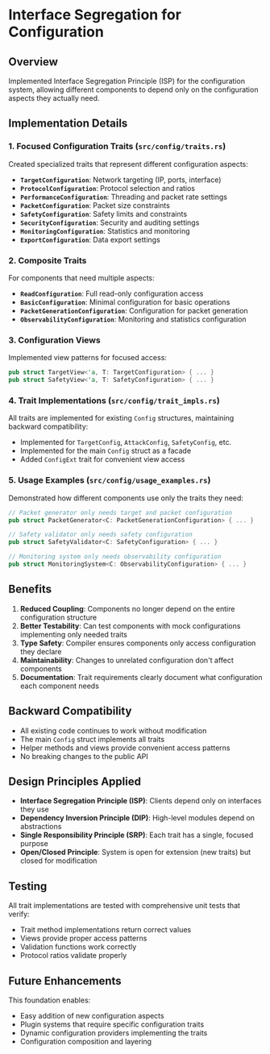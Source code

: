# Interface Segregation for Configuration

## Overview

Implemented Interface Segregation Principle (ISP) for the configuration system, allowing different components to depend only on the configuration aspects they actually need.

## Implementation Details

### 1. Focused Configuration Traits (`src/config/traits.rs`)

Created specialized traits that represent different configuration aspects:

- **`TargetConfiguration`**: Network targeting (IP, ports, interface)
- **`ProtocolConfiguration`**: Protocol selection and ratios
- **`PerformanceConfiguration`**: Threading and packet rate settings
- **`PacketConfiguration`**: Packet size constraints
- **`SafetyConfiguration`**: Safety limits and constraints
- **`SecurityConfiguration`**: Security and auditing settings
- **`MonitoringConfiguration`**: Statistics and monitoring
- **`ExportConfiguration`**: Data export settings

### 2. Composite Traits

For components that need multiple aspects:

- **`ReadConfiguration`**: Full read-only configuration access
- **`BasicConfiguration`**: Minimal configuration for basic operations
- **`PacketGenerationConfiguration`**: Configuration for packet generation
- **`ObservabilityConfiguration`**: Monitoring and statistics configuration

### 3. Configuration Views

Implemented view patterns for focused access:

```rust
pub struct TargetView<'a, T: TargetConfiguration> { ... }
pub struct SafetyView<'a, T: SafetyConfiguration> { ... }
```

### 4. Trait Implementations (`src/config/trait_impls.rs`)

All traits are implemented for existing `Config` structures, maintaining backward compatibility:

- Implemented for `TargetConfig`, `AttackConfig`, `SafetyConfig`, etc.
- Implemented for the main `Config` struct as a facade
- Added `ConfigExt` trait for convenient view access

### 5. Usage Examples (`src/config/usage_examples.rs`)

Demonstrated how different components use only the traits they need:

```rust
// Packet generator only needs target and packet configuration
pub struct PacketGenerator<C: PacketGenerationConfiguration> { ... }

// Safety validator only needs safety configuration  
pub struct SafetyValidator<C: SafetyConfiguration> { ... }

// Monitoring system only needs observability configuration
pub struct MonitoringSystem<C: ObservabilityConfiguration> { ... }
```

## Benefits

1. **Reduced Coupling**: Components no longer depend on the entire configuration structure
2. **Better Testability**: Can test components with mock configurations implementing only needed traits
3. **Type Safety**: Compiler ensures components only access configuration they declare
4. **Maintainability**: Changes to unrelated configuration don't affect components
5. **Documentation**: Trait requirements clearly document what configuration each component needs

## Backward Compatibility

- All existing code continues to work without modification
- The main `Config` struct implements all traits
- Helper methods and views provide convenient access patterns
- No breaking changes to the public API

## Design Principles Applied

- **Interface Segregation Principle (ISP)**: Clients depend only on interfaces they use
- **Dependency Inversion Principle (DIP)**: High-level modules depend on abstractions
- **Single Responsibility Principle (SRP)**: Each trait has a single, focused purpose
- **Open/Closed Principle**: System is open for extension (new traits) but closed for modification

## Testing

All trait implementations are tested with comprehensive unit tests that verify:
- Trait method implementations return correct values
- Views provide proper access patterns
- Validation functions work correctly
- Protocol ratios validate properly

## Future Enhancements

This foundation enables:
- Easy addition of new configuration aspects
- Plugin systems that require specific configuration traits
- Dynamic configuration providers implementing the traits
- Configuration composition and layering